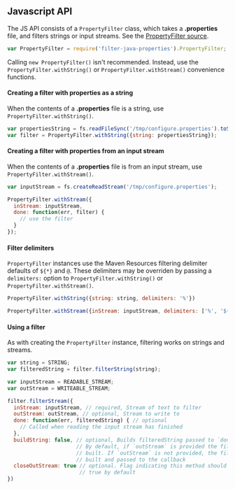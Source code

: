 ## Javascript API

The JS API consists of a `PropertyFilter` class, which takes a **.properties** file, and filters strings or input streams. See the [PropertyFilter source](../src/property-filter.coffee). 

```js
var PropertyFilter = require('filter-java-properties').PropertyFilter;
```

Calling `new PropertyFilter()` isn't recommended. Instead, use the `PropertyFilter.withString()` or `PropertyFilter.withStream()` convenience functions.

#### Creating a filter with properties as a string

When the contents of a **.properties** file is a string, use `PropertyFilter.withString()`.

```js
var propertiesString = fs.readFileSync('/tmp/configure.properties').toString();
var filter = PropertyFilter.withString({string: propertiesString});
```

#### Creating a filter with properties from an input stream

When the contents of a **.properties** file is from an input stream, use `PropertyFilter.withStream()`.

```js
var inputStream = fs.createReadStream('/tmp/configure.properties');

PropertyFilter.withStream({
  inStream: inputStream,
  done: function(err, filter) {
    // use the filter
  }
});
```

#### Filter delimiters

`PropertyFilter` instances use the Maven Resources filtering delimiter defaults of `${*}` and `@`. These delimiters may be overriden by passing a `delimiters:` option to `PropertyFilter.withString()` or `PropertyFilter.withStream()`.

```js
PropertyFilter.withString({string: string, delimiters: '%'})

PropertyFilter.withStream({inStream: inputStream, delimiters: ['%', '${*}', '(*)']});
```


#### Using a filter

As with creating the `PropertyFilter` instance, filtering works on strings and streams.

```js
var string = STRING;
var filteredString = filter.filterString(string);
```

```js
var inputStream = READABLE_STREAM;
var outStream = WRITEABLE_STREAM;

filter.filterStream({
  inStream: inputStream, // required, Stream of text to filter
  outStream: outStream, // optional, Stream to write to 
  done: function(err, filteredString) { // optional
    // Called when reading the input stream has finished
  },
  buildString: false, // optional, Builds filteredString passed to `done` when true. 
                      // By default, if `outStream` is provided the filtered string will not be 
                      // built. If `outStream` is not provided, the filteredString is always
                      // built and passed to the callback
  closeOutStream: true // optional. Flag indicating this method should try to close the `outStream`
                       // true by default
})
```
